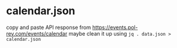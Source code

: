 
# calendar.json

copy and paste API response from https://events.pol-rev.com/events/calendar
maybe clean it up using `jq . data.json > calendar.json`

